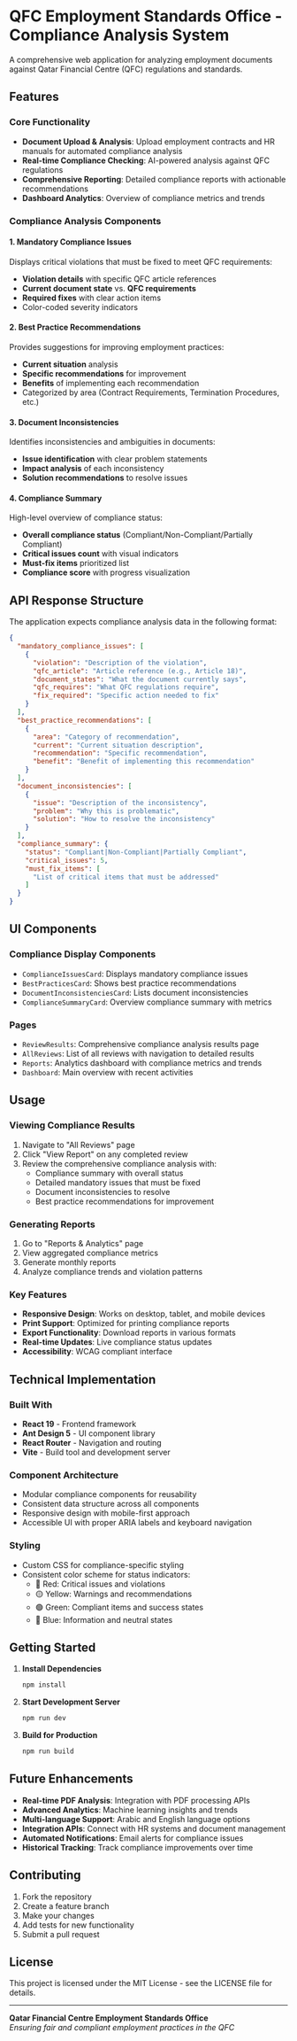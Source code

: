 # QFC Employment Standards Office - Compliance Analysis System

A comprehensive web application for analyzing employment documents against Qatar Financial Centre (QFC) regulations and standards.

## Features

### Core Functionality
- **Document Upload & Analysis**: Upload employment contracts and HR manuals for automated compliance analysis
- **Real-time Compliance Checking**: AI-powered analysis against QFC regulations
- **Comprehensive Reporting**: Detailed compliance reports with actionable recommendations
- **Dashboard Analytics**: Overview of compliance metrics and trends

### Compliance Analysis Components

#### 1. Mandatory Compliance Issues
Displays critical violations that must be fixed to meet QFC requirements:
- **Violation details** with specific QFC article references
- **Current document state** vs. **QFC requirements**
- **Required fixes** with clear action items
- Color-coded severity indicators

#### 2. Best Practice Recommendations
Provides suggestions for improving employment practices:
- **Current situation** analysis
- **Specific recommendations** for improvement
- **Benefits** of implementing each recommendation
- Categorized by area (Contract Requirements, Termination Procedures, etc.)

#### 3. Document Inconsistencies
Identifies inconsistencies and ambiguities in documents:
- **Issue identification** with clear problem statements
- **Impact analysis** of each inconsistency
- **Solution recommendations** to resolve issues

#### 4. Compliance Summary
High-level overview of compliance status:
- **Overall compliance status** (Compliant/Non-Compliant/Partially Compliant)
- **Critical issues count** with visual indicators
- **Must-fix items** prioritized list
- **Compliance score** with progress visualization

## API Response Structure

The application expects compliance analysis data in the following format:

```json
{
  "mandatory_compliance_issues": [
    {
      "violation": "Description of the violation",
      "qfc_article": "Article reference (e.g., Article 18)",
      "document_states": "What the document currently says",
      "qfc_requires": "What QFC regulations require",
      "fix_required": "Specific action needed to fix"
    }
  ],
  "best_practice_recommendations": [
    {
      "area": "Category of recommendation",
      "current": "Current situation description",
      "recommendation": "Specific recommendation",
      "benefit": "Benefit of implementing this recommendation"
    }
  ],
  "document_inconsistencies": [
    {
      "issue": "Description of the inconsistency",
      "problem": "Why this is problematic",
      "solution": "How to resolve the inconsistency"
    }
  ],
  "compliance_summary": {
    "status": "Compliant|Non-Compliant|Partially Compliant",
    "critical_issues": 5,
    "must_fix_items": [
      "List of critical items that must be addressed"
    ]
  }
}
```

## UI Components

### Compliance Display Components
- `ComplianceIssuesCard`: Displays mandatory compliance issues
- `BestPracticesCard`: Shows best practice recommendations  
- `DocumentInconsistenciesCard`: Lists document inconsistencies
- `ComplianceSummaryCard`: Overview compliance summary with metrics

### Pages
- `ReviewResults`: Comprehensive compliance analysis results page
- `AllReviews`: List of all reviews with navigation to detailed results
- `Reports`: Analytics dashboard with compliance metrics and trends
- `Dashboard`: Main overview with recent activities

## Usage

### Viewing Compliance Results
1. Navigate to "All Reviews" page
2. Click "View Report" on any completed review
3. Review the comprehensive compliance analysis with:
   - Compliance summary with overall status
   - Detailed mandatory issues that must be fixed
   - Document inconsistencies to resolve
   - Best practice recommendations for improvement

### Generating Reports
1. Go to "Reports & Analytics" page
2. View aggregated compliance metrics
3. Generate monthly reports
4. Analyze compliance trends and violation patterns

### Key Features
- **Responsive Design**: Works on desktop, tablet, and mobile devices
- **Print Support**: Optimized for printing compliance reports
- **Export Functionality**: Download reports in various formats
- **Real-time Updates**: Live compliance status updates
- **Accessibility**: WCAG compliant interface

## Technical Implementation

### Built With
- **React 19** - Frontend framework
- **Ant Design 5** - UI component library
- **React Router** - Navigation and routing
- **Vite** - Build tool and development server

### Component Architecture
- Modular compliance components for reusability
- Consistent data structure across all components
- Responsive design with mobile-first approach
- Accessible UI with proper ARIA labels and keyboard navigation

### Styling
- Custom CSS for compliance-specific styling
- Consistent color scheme for status indicators:
  - 🔴 Red: Critical issues and violations
  - 🟡 Yellow: Warnings and recommendations  
  - 🟢 Green: Compliant items and success states
  - 🔵 Blue: Information and neutral states

## Getting Started

1. **Install Dependencies**
   ```bash
   npm install
   ```

2. **Start Development Server**
   ```bash
   npm run dev
   ```

3. **Build for Production**
   ```bash
   npm run build
   ```

## Future Enhancements

- **Real-time PDF Analysis**: Integration with PDF processing APIs
- **Advanced Analytics**: Machine learning insights and trends
- **Multi-language Support**: Arabic and English language options
- **Integration APIs**: Connect with HR systems and document management
- **Automated Notifications**: Email alerts for compliance issues
- **Historical Tracking**: Track compliance improvements over time

## Contributing

1. Fork the repository
2. Create a feature branch
3. Make your changes
4. Add tests for new functionality
5. Submit a pull request

## License

This project is licensed under the MIT License - see the LICENSE file for details.

---

**Qatar Financial Centre Employment Standards Office**  
*Ensuring fair and compliant employment practices in the QFC*
